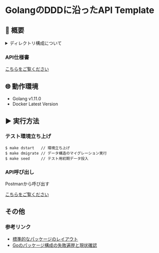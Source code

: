 # GolangのDDDに沿ったAPI Template

## 📌 概要
<details><summary>ディレクトリ構成について</summary><br><pre>

```
.
├── _seeds
│     * 初期データをCSV形式で格納する
│
├── _sql
│     * マイグレーション対象のクエリを格納する
│
├── _tools
│     * goのコード以外の設定値ファイルなどを格納する
│
├── application
│     * DDDでいうアプリケーションサービスの実装を格納する
│     * libraryやinfrastructure層の呼び出しを行う
│
├── config
│     * 設定値を読み込み構造体に格納する
│
├── cmd
│   ├── api
│   │   └── main.go
│   │         * APIエントリーポイント
│   │
│   └── seed
│       └── main.go
│             * Seedコマンドエントリーポイント
│ 
├── domain
│   │ * DDDでいうドメイン
│   │ * 他の層に依存してはいけない
│   │ * 共通のものをまとめるというより、entity定義やそれに付随するロジックを置く場所
│   │
│   ├── repository
│   │     * repositoryのinterface定義などを置く
│   │
│   └── service
│         * application serviceのinterface定義などを置く
│ 
├── handler
│   │ * HTTPのハンドラ
│   │
│   └── middleware
│        * HTTPハンドラの前後の処理を行うミドルウェアを置く
│
├── infrastructure
│   │ * DDDでいうリポジトリの実装を格納する
│   │ * DBやAPIなど外部とのやり取りを行う処理を置く
│   │
│   └── db
│         * DBコネクション生成処理などを格納
│
└── library
      * 汎用性の高いプログラムを１つのパッケージとして提供できるようにしたもの
```

</pre></details>

### API仕様書
[こちらをご覧ください](https://documenter.getpostman.com/view/2534584/RWTpswZX)

## 🌐 動作環境 
* Golang v1.11.0
* Docker Latest Version

## ▶️ 実行方法
### テスト環境立ち上げ
```
$ make dstart   // 環境立ち上げ
$ make dmigrate // データ構造のマイグレーション実行
$ make seed     // テスト用初期データ投入
```

### API呼び出し
Postmanから呼び出す

[こちらをご覧ください](https://documenter.getpostman.com/view/2534584/RWTpswZX)


## その他
### 参考リンク
* [標準的なパッケージのレイアウト](http://allishackedoff.hatenablog.com/entry/2016/08/23/015016)
* [Goのパッケージ構成の失敗遍歴と現状確認](https://medium.com/@timakin/go%E3%81%AE%E3%83%91%E3%83%83%E3%82%B1%E3%83%BC%E3%82%B8%E6%A7%8B%E6%88%90%E3%81%AE%E5%A4%B1%E6%95%97%E9%81%8D%E6%AD%B4%E3%81%A8%E7%8F%BE%E7%8A%B6%E7%A2%BA%E8%AA%8D-fc6a4369337)

